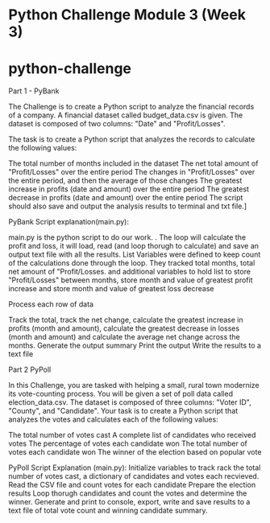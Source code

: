 # Python Challenge Module 3 (Week 3)
# python-challenge

Part 1 - PyBank 

The Challenge is to create a Python script to analyze the financial records of a company. A financial dataset called budget_data.csv is given. The dataset is composed of two columns: "Date" and "Profit/Losses".

The task is to create a Python script that analyzes the records to calculate the following values:

The total number of months included in the dataset
The net total amount of "Profit/Losses" over the entire period
The changes in "Profit/Losses" over the entire period, and then the average of those changes
The greatest increase in profits (date and amount) over the entire period
The greatest decrease in profits (date and amount) over the entire period
The script should also save and output the analysis results to terminal and txt file.]

PyBank Script explanation(main.py):

main.py is the python script to do our work. . The loop will calculate the profit and loss, it will load, read (and loop thorugh to calculate) and save an output text file with all the results.
List Variables were defined to keep count of the calculations done through the loop.
They tracked total months, total net amount of "Profit/Losses. and additional variables to hold list to store "Profit/Losses" between months, store month and value of greatest profit increase and store month and value of greatest loss decrease

Process each row of data
    
Track the total, track the net change, calculate the greatest increase in profits (month and amount), calculate the greatest decrease in losses (month and amount) and calculate the average net change across the months. Generate the output summary Print the output Write the results to a text file


Part 2 PyPoll

In this Challenge, you are tasked with helping a small, rural town modernize its vote-counting process.
You will be given a set of poll data called election_data.csv. The dataset is composed of three columns: "Voter ID", "County", and "Candidate". Your task is to create a Python script that analyzes the votes and calculates each of the following values:

The total number of votes cast
A complete list of candidates who received votes
The percentage of votes each candidate won
The total number of votes each candidate won
The winner of the election based on popular vote

PyPoll Script Explanation (main.py):
Initialize variables to track rack the total number of votes cast, a dictionary of candidates and votes each recvieved. Read the CSV file and count votes for each candidate
Prepare the election results
Loop thorugh candidates and count the votes and determine the winner. Generate and print to console, export, write and save results to a text file of total vote count and winning candidate summary.

